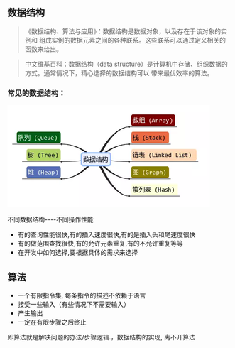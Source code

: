 
## 数据结构
> 《数据结构、算法与应用》：数据结构是数据对象，以及存在于该对象的实例和 组成实例的数据元素之间的各种联系。这些联系可以通过定义相关的函数来给出。

>  中文维基百科：数据结构（data structure）是计算机中存储、组织数据的方式。通常情况下，精心选择的数据结构可以 带来最优效率的算法。

### 常见的数据结构：

![](images/12.png)

不同数据结构----不同操作性能

- 有的查询性能很快,有的插入速度很快,有的是插入头和尾速度很快
- 有的做范围查找很快,有的允许元素重复,有的不允许重复等等
- 在开发中如何选择,要根据具体的需求来选择

## 算法

- 一个有限指令集, 每条指令的描述不依赖于语言
- 接受一些输入（有些情况下不需要输入）
- 产生输出
- 一定在有限步骤之后终止

即算法就是解决问题的办法/步骤逻辑.，数据结构的实现, 离不开算法
